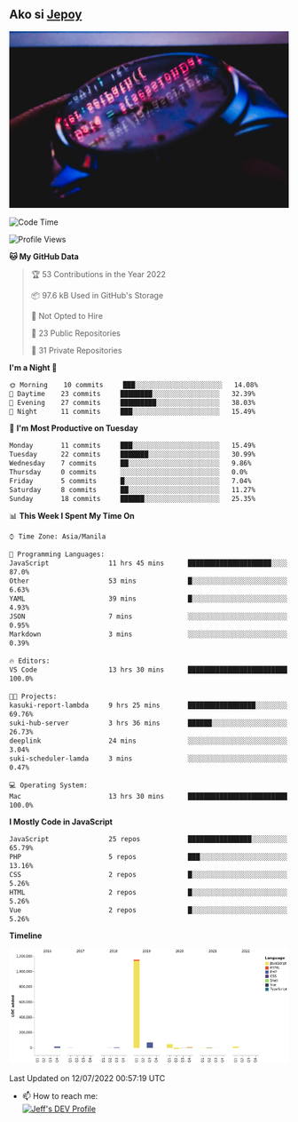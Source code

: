 ## Ako si [Jepoy](https://github.com/je-poy)
![je-poy-cover-img](imgs/cover.jpeg)

<!--START_SECTION:waka-->
![Code Time](http://img.shields.io/badge/Code%20Time-0%20secs-blue)

![Profile Views](http://img.shields.io/badge/Profile%20Views-0-blue)

**🐱 My GitHub Data** 

> 🏆 53 Contributions in the Year 2022
 > 
> 📦 97.6 kB Used in GitHub's Storage 
 > 
> 🚫 Not Opted to Hire
 > 
> 📜 23 Public Repositories 
 > 
> 🔑 31 Private Repositories  
 > 
**I'm a Night 🦉** 

```text
🌞 Morning    10 commits     ███░░░░░░░░░░░░░░░░░░░░░░   14.08% 
🌆 Daytime    23 commits     ████████░░░░░░░░░░░░░░░░░   32.39% 
🌃 Evening    27 commits     █████████░░░░░░░░░░░░░░░░   38.03% 
🌙 Night      11 commits     ███░░░░░░░░░░░░░░░░░░░░░░   15.49%

```
📅 **I'm Most Productive on Tuesday** 

```text
Monday       11 commits     ███░░░░░░░░░░░░░░░░░░░░░░   15.49% 
Tuesday      22 commits     ███████░░░░░░░░░░░░░░░░░░   30.99% 
Wednesday    7 commits      ██░░░░░░░░░░░░░░░░░░░░░░░   9.86% 
Thursday     0 commits      ░░░░░░░░░░░░░░░░░░░░░░░░░   0.0% 
Friday       5 commits      █░░░░░░░░░░░░░░░░░░░░░░░░   7.04% 
Saturday     8 commits      ██░░░░░░░░░░░░░░░░░░░░░░░   11.27% 
Sunday       18 commits     ██████░░░░░░░░░░░░░░░░░░░   25.35%

```


📊 **This Week I Spent My Time On** 

```text
⌚︎ Time Zone: Asia/Manila

💬 Programming Languages: 
JavaScript               11 hrs 45 mins      █████████████████████░░░░   87.0% 
Other                    53 mins             █░░░░░░░░░░░░░░░░░░░░░░░░   6.63% 
YAML                     39 mins             █░░░░░░░░░░░░░░░░░░░░░░░░   4.93% 
JSON                     7 mins              ░░░░░░░░░░░░░░░░░░░░░░░░░   0.95% 
Markdown                 3 mins              ░░░░░░░░░░░░░░░░░░░░░░░░░   0.39%

🔥 Editors: 
VS Code                  13 hrs 30 mins      █████████████████████████   100.0%

🐱‍💻 Projects: 
kasuki-report-lambda     9 hrs 25 mins       █████████████████░░░░░░░░   69.76% 
suki-hub-server          3 hrs 36 mins       ██████░░░░░░░░░░░░░░░░░░░   26.73% 
deeplink                 24 mins             ░░░░░░░░░░░░░░░░░░░░░░░░░   3.04% 
suki-scheduler-lamda     3 mins              ░░░░░░░░░░░░░░░░░░░░░░░░░   0.47%

💻 Operating System: 
Mac                      13 hrs 30 mins      █████████████████████████   100.0%

```

**I Mostly Code in JavaScript** 

```text
JavaScript               25 repos            ████████████████░░░░░░░░░   65.79% 
PHP                      5 repos             ███░░░░░░░░░░░░░░░░░░░░░░   13.16% 
CSS                      2 repos             █░░░░░░░░░░░░░░░░░░░░░░░░   5.26% 
HTML                     2 repos             █░░░░░░░░░░░░░░░░░░░░░░░░   5.26% 
Vue                      2 repos             █░░░░░░░░░░░░░░░░░░░░░░░░   5.26%

```


**Timeline**

![Chart not found](https://raw.githubusercontent.com/je-poy/je-poy/main/charts/bar_graph.png) 


 Last Updated on 12/07/2022 00:57:19 UTC
<!--END_SECTION:waka-->

- 📫 How to reach me: <br />
[<img src="https://d2fltix0v2e0sb.cloudfront.net/dev-badge.svg" width="50" alt="Jeff's DEV Profile" />](https://dev.to/jepoy)
<!--
**je-poy/je-poy** is a ✨ _special_ ✨ repository because its `README.md` (this file) appears on your GitHub profile.

Here are some ideas to get you started:

- 🔭 I’m currently working on ...
- 🌱 I’m currently learning ...
- 👯 I’m looking to collaborate on ...
- 🤔 I’m looking for help with ...
- 💬 Ask me about ...

- 😄 Pronouns: ...
- ⚡ Fun fact: ...
-->
